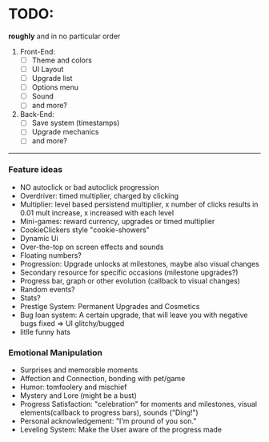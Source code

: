 # TODO:

**roughly** and in no particular order

1. Front-End:
   - [ ] Theme and colors
   - [ ] UI Layout
   - [ ] Upgrade list
   - [ ] Options menu
   - [ ] Sound
   - [ ] and more?

2. Back-End:
   - [ ] Save system (timestamps)
   - [ ] Upgrade mechanics
   - [ ] and more?

---

### Feature ideas
- NO autoclick or bad autoclick progression
- Overdriver: timed multiplier, charged by clicking
- Multiplier: level based persistend multiplier, x number of clicks results in 0.01 mult increase, x increased with each level
- Mini-games: reward currency, upgrades or timed multiplier
- CookieClickers style "cookie-showers"
- Dynamic Ui
- Over-the-top on screen effects and sounds
- Floating numbers?
- Progression: Upgrade unlocks at milestones, maybe also visual changes
- Secondary resource for specific occasions (milestone upgrades?)
- Progress bar, graph or other evolution (callback to visual changes)
- Random events?
- Stats?
- Prestige System: Permanent Upgrades and Cosmetics
- Bug loan system: A certain upgrade, that will leave you with negative bugs fixed => UI glitchy/bugged
- litlle funny hats

### Emotional Manipulation
- Surprises and memorable moments
- Affection and Connection, bonding with pet/game
- Humor: tomfoolery and mischief
- Mystery and Lore (might be a bust)
- Progress Satisfaction: "celebration" for moments and milestones, visual elements(callback to progress bars), sounds ("Ding!")
- Personal acknowledgement: "I'm pround of you son."
- Leveling System: Make the User aware of the progress made